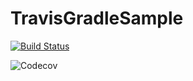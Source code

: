 # TravisGradleSample

[![Build Status](https://travis-ci.org/eemsquared/TravisGradleSample.svg?branch=master)](https://travis-ci.org/eemsquared/TravisGradleSample)

![Codecov](https://img.shields.io/codecov/c/github/eemsquared/TravisGradleSample.svg)
